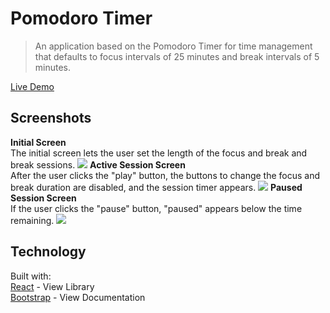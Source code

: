 <h1>Pomodoro Timer</h1>

>An application based on the Pomodoro Timer for time management that defaults to focus intervals of 25 minutes and break intervals of 5 minutes.</br>

<a href="https://pomodoro-timer-ruby.vercel.app/">Live Demo </a>

<h2>Screenshots</h2>
<strong>Initial Screen</strong><br />
The initial screen lets the user set the length of the focus and break and break sessions.
<img src="https://user-images.githubusercontent.com/87205105/144726269-baf0655e-83ca-4741-92af-8db55945dd3d.png" />
<strong>Active Session Screen</strong><br />
After the user clicks the "play" button, the buttons to change the focus and break duration are disabled, and the session timer appears.
<img src="https://user-images.githubusercontent.com/87205105/144726275-95dd78e5-39f7-453d-b6c1-457b3ceb00a6.png" />
<strong> Paused Session Screen </strong><br />
If the user clicks the "pause" button, "paused" appears below the time remaining.
<img src="https://user-images.githubusercontent.com/87205105/144726280-b6752095-bcd1-408f-a475-d6ca13b30994.png" />
<h2>Technology</h2>
Built with:<br />
<a href="https://facebook.github.io/react/">React</a> - View Library<br />
<a href="https://getbootstrap.com/docs/5.0/getting-started/introduction/">Bootstrap</a> - View Documentation<br />
